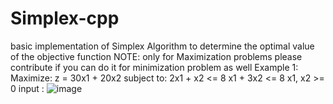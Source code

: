 # Simplex-cpp
basic implementation of Simplex Algorithm to determine the optimal value of the objective function
NOTE: only for Maximization problems
please contribute if you can do it for minimization problem as well
Example 1:
Maximize: z = 30x1 + 20x2
subject to: 2x1 + x2 <= 8
            x1 + 3x2 <= 8
            x1, x2 >= 0
input :
![image](https://user-images.githubusercontent.com/123622678/225083078-37f2aca3-9f3f-477d-aa62-a8e93be27e8b.png)


